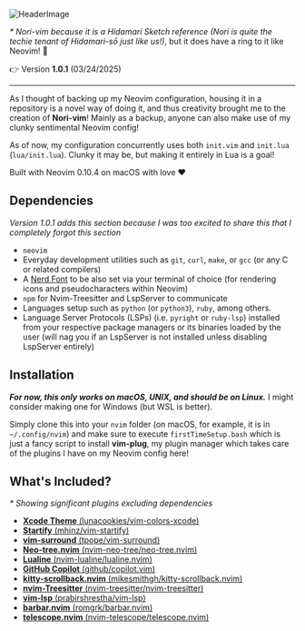 ![HeaderImage](https://imgur.com/yVTLCY6.png)

*\* Nori-vim because it is a Hidamari Sketch reference (Nori is quite the techie tenant of Hidamari-sō just like us!)*, but it does have a ring to it like Neovim! 🤭

👉 Version **1.0.1** (03/24/2025)

---
As I thought of backing up my Neovim configuration, housing it in a repository is a novel way of doing it, and thus creativity brought me to the creation of **Nori-vim**! Mainly as a backup, anyone can also make use of my clunky sentimental Neovim config!

As of now, my configuration concurrently uses both `init.vim` and `init.lua` (`lua/init.lua`). Clunky it may be, but making it entirely in Lua is a goal!

Built with Neovim 0.10.4 on macOS with love ❤️

## Dependencies
*Version 1.0.1 adds this section because I was too excited to share this that I completely forgot this section*
* `neovim`
* Everyday development utilities such as `git`, `curl`, `make`, or `gcc` (or any C or related compilers)
* A [Nerd Font](https://www.nerdfonts.com/font-downloads) to be also set via your terminal of choice (for rendering icons and pseudocharacters within Neovim)
* `npm` for Nvim-Treesitter and LspServer to communicate
* Languages setup such as `python` (or `python3`), `ruby`, among others.
* Language Server Protocols (LSPs) (i.e. `pyright` or `ruby-lsp`) installed from your respective package managers or its binaries loaded by the user (will nag you if an LspServer is not installed unless disabling LspServer entirely)

## Installation

***For now, this only works on macOS, UNIX, and should be on Linux.*** I might consider making one for Windows (but WSL is better).

Simply clone this into your `nvim` folder (on macOS, for example, it is in `~/.config/nvim`) and make sure to execute `firstTimeSetup.bash` which is just a fancy script to install **vim-plug**, my plugin manager which takes care of the plugins I have on my Neovim config here!

## What's Included?

*\* Showing significant plugins excluding dependencies*
* [**Xcode Theme** (lunacookies/vim-colors-xcode)](https://github.com/lunacookies/vim-colors-xcode)
* [**Startify** (mhinz/vim-startify)](https://github.com/mhinz/vim-startify)
* [**vim-surround** (tpope/vim-surround)](https://github.com/tpope/vim-surround)
* [**Neo-tree.nvim** (nvim-neo-tree/neo-tree.nvim)](https://github.com/nvim-neo-tree/neo-tree.nvim)
* [**Lualine** (nvim-lualine/lualine.nvim)](https://github.com/nvim-lualine/lualine.nvim)
* [**GitHub Copilot** (github/copilot.vim)](https://github.com/github/copilot.vim)
* [**kitty-scrollback.nvim** (mikesmithgh/kitty-scrollback.nvim)](https://github.com/mikesmithgh/kitty-scrollback.nvim)
* [**nvim-Treesitter** (nvim-treesitter/nvim-treesitter)](https://github.com/nvim-treesitter/nvim-treesitter)
* [**vim-lsp** (prabirshrestha/vim-lsp)](https://github.com/prabirshrestha/vim-lsp)
* [**barbar.nvim** (romgrk/barbar.nvim)](https://github.com/romgrk/barbar.nvim)
* [**telescope.nvim** (nvim-telescope/telescope.nvim)](https://github.com/nvim-telescope/telescope.nvim)
